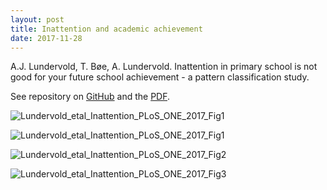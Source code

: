 ```yaml
---
layout: post
title: Inattention and academic achievement
date: 2017-11-28
---
```


A.J. Lundervold, T. Bøe, A. Lundervold. Inattention in primary school is not good for your future school achievement - a pattern classification study.

See repository on [GitHub](https://github.com/arvidl/inattention-populationsample) and the [PDF](https://github.com/arvidl/inattention-populationsample/tree/master/manuscript/Published_journal_pone_0188310_20171128.pdf).
    
![Lundervold_etal_Inattention_PLoS_ONE_2017_Fig1](http://arvidl.github.io/images/2017-12-02-brain-plosone-wordcloud.png "Lundervold et al., PLoS ONE 2017 WordCloud")

![Lundervold_etal_Inattention_PLoS_ONE_2017_Fig1](http://arvidl.github.io/images/2017-11-15-inattention-populationsample-plosone-fig1.png "Lundervold et al., PLoS ONE 2017 Fig1")

![Lundervold_etal_Inattention_PLoS_ONE_2017_Fig2](http://arvidl.github.io/images/2017-11-15-inattention-populationsample-plosone-fig2.png "Lundervold et al., PLoS ONE 2017 Fig2")

![Lundervold_etal_Inattention_PLoS_ONE_2017_Fig3](http://arvidl.github.io/images/2017-11-15-inattention-populationsample-plosone-fig3.png "Lundervold et al., PLoS ONE 2017 Fig3")
